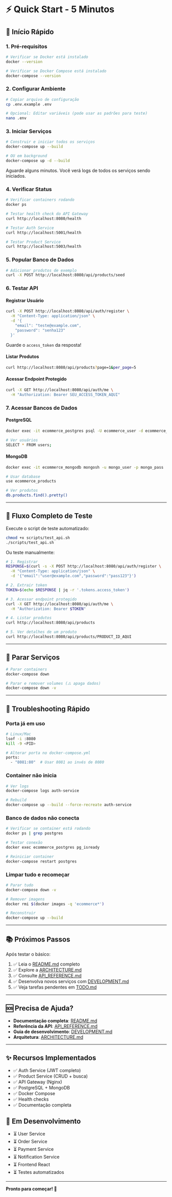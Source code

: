 # ⚡ Quick Start - 5 Minutos

## 🚀 Início Rápido

### 1. Pré-requisitos
```bash
# Verificar se Docker está instalado
docker --version

# Verificar se Docker Compose está instalado
docker-compose --version
```

### 2. Configurar Ambiente
```bash
# Copiar arquivo de configuração
cp .env.example .env

# Opcional: Editar variáveis (pode usar as padrões para teste)
nano .env
```

### 3. Iniciar Serviços
```bash
# Construir e iniciar todos os serviços
docker-compose up --build

# OU em background
docker-compose up -d --build
```

Aguarde alguns minutos. Você verá logs de todos os serviços sendo iniciados.

### 4. Verificar Status
```bash
# Verificar containers rodando
docker ps

# Testar health check do API Gateway
curl http://localhost:8080/health

# Testar Auth Service
curl http://localhost:5001/health

# Testar Product Service
curl http://localhost:5003/health
```

### 5. Popular Banco de Dados
```bash
# Adicionar produtos de exemplo
curl -X POST http://localhost:8080/api/products/seed
```

### 6. Testar API

#### Registrar Usuário
```bash
curl -X POST http://localhost:8080/api/auth/register \
  -H "Content-Type: application/json" \
  -d '{
    "email": "teste@example.com",
    "password": "senha123"
  }'
```

Guarde o `access_token` da resposta!

#### Listar Produtos
```bash
curl http://localhost:8080/api/products?page=1&per_page=5
```

#### Acessar Endpoint Protegido
```bash
curl -X GET http://localhost:8080/api/auth/me \
  -H "Authorization: Bearer SEU_ACCESS_TOKEN_AQUI"
```

### 7. Acessar Bancos de Dados

#### PostgreSQL
```bash
docker exec -it ecommerce_postgres psql -U ecommerce_user -d ecommerce_db

# Ver usuários
SELECT * FROM users;
```

#### MongoDB
```bash
docker exec -it ecommerce_mongodb mongosh -u mongo_user -p mongo_pass

# Usar database
use ecommerce_products

# Ver produtos
db.products.find().pretty()
```

---

## 🎯 Fluxo Completo de Teste

Execute o script de teste automatizado:

```bash
chmod +x scripts/test_api.sh
./scripts/test_api.sh
```

Ou teste manualmente:

```bash
# 1. Registrar
RESPONSE=$(curl -s -X POST http://localhost:8080/api/auth/register \
  -H "Content-Type: application/json" \
  -d '{"email":"user@example.com","password":"pass123"}')

# 2. Extrair token
TOKEN=$(echo $RESPONSE | jq -r '.tokens.access_token')

# 3. Acessar endpoint protegido
curl -X GET http://localhost:8080/api/auth/me \
  -H "Authorization: Bearer $TOKEN"

# 4. Listar produtos
curl http://localhost:8080/api/products

# 5. Ver detalhes de um produto
curl http://localhost:8080/api/products/PRODUCT_ID_AQUI
```

---

## 🛑 Parar Serviços

```bash
# Parar containers
docker-compose down

# Parar e remover volumes (⚠️ apaga dados)
docker-compose down -v
```

---

## 🔧 Troubleshooting Rápido

### Porta já em uso
```bash
# Linux/Mac
lsof -i :8080
kill -9 <PID>

# Alterar porta no docker-compose.yml
ports:
  - "8081:80"  # Usar 8081 ao invés de 8080
```

### Container não inicia
```bash
# Ver logs
docker-compose logs auth-service

# Rebuild
docker-compose up --build --force-recreate auth-service
```

### Banco de dados não conecta
```bash
# Verificar se container está rodando
docker ps | grep postgres

# Testar conexão
docker exec ecommerce_postgres pg_isready

# Reiniciar container
docker-compose restart postgres
```

### Limpar tudo e recomeçar
```bash
# Parar tudo
docker-compose down -v

# Remover imagens
docker rmi $(docker images -q 'ecommerce*')

# Reconstruir
docker-compose up --build
```

---

## 📚 Próximos Passos

Após testar o básico:

1. ✅ Leia o [README.md](README.md) completo
2. ✅ Explore a [ARCHITECTURE.md](ARCHITECTURE.md)
3. ✅ Consulte [API_REFERENCE.md](API_REFERENCE.md)
4. ✅ Desenvolva novos serviços com [DEVELOPMENT.md](DEVELOPMENT.md)
5. ✅ Veja tarefas pendentes em [TODO.md](TODO.md)

---

## 🆘 Precisa de Ajuda?

- **Documentação completa**: [README.md](README.md)
- **Referência da API**: [API_REFERENCE.md](API_REFERENCE.md)
- **Guia de desenvolvimento**: [DEVELOPMENT.md](DEVELOPMENT.md)
- **Arquitetura**: [ARCHITECTURE.md](ARCHITECTURE.md)

---

## ✨ Recursos Implementados

- ✅ Auth Service (JWT completo)
- ✅ Product Service (CRUD + busca)
- ✅ API Gateway (Nginx)
- ✅ PostgreSQL + MongoDB
- ✅ Docker Compose
- ✅ Health checks
- ✅ Documentação completa

## 🚧 Em Desenvolvimento

- ⏳ User Service
- ⏳ Order Service
- ⏳ Payment Service
- ⏳ Notification Service
- ⏳ Frontend React
- ⏳ Testes automatizados

---

**Pronto para começar! 🎉**

